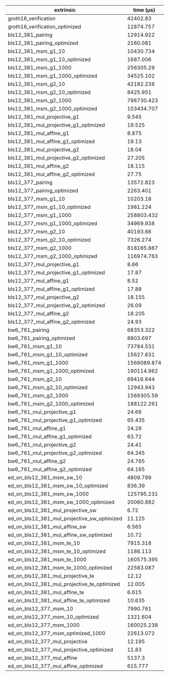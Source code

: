 | extrinsic                                   | time (µs)   |
| ------------------------------------------- | ----------- |
| groth16_verification                        | 42402.83    |
| groth16_verification_optimized              | 12874.757   |
| bls12_381_pairing                           | 12914.922   |
| bls12_381_pairing_optimized                 | 2160.081    |
| bls12_381_msm_g1_10                         | 10430.734   |
| bls12_381_msm_g1_10_optimized               | 1687.006    |
| bls12_381_msm_g1_1000                       | 256305.29   |
| bls12_381_msm_g1_1000_optimized             | 34525.102   |
| bls12_381_msm_g2_10                         | 42182.238   |
| bls12_381_msm_g2_10_optimized               | 8425.951    |
| bls12_381_msm_g2_1000                       | 798730.423  |
| bls12_381_msm_g2_1000_optimized             | 103434.707  |
| bls12_381_mul_projective_g1                 | 9.545       |
| bls12_381_mul_projective_g1_optimized       | 19.525      |
| bls12_381_mul_affine_g1                     | 8.875       |
| bls12_381_mul_affine_g1_optimized           | 19.13       |
| bls12_381_mul_projective_g2                 | 18.04       |
| bls12_381_mul_projective_g2_optimized       | 27.205      |
| bls12_381_mul_affine_g2                     | 18.115      |
| bls12_381_mul_affine_g2_optimized           | 27.75       |
| bls12_377_pairing                           | 13572.823   |
| bls12_377_pairing_optimized                 | 2263.401    |
| bls12_377_msm_g1_10                         | 10203.18    |
| bls12_377_msm_g1_10_optimized               | 1981.224    |
| bls12_377_msm_g1_1000                       | 258803.432  |
| bls12_377_msm_g1_1000_optimized             | 34969.938   |
| bls12_377_msm_g2_10                         | 40193.66    |
| bls12_377_msm_g2_10_optimized               | 7326.274    |
| bls12_377_msm_g2_1000                       | 818165.867  |
| bls12_377_msm_g2_1000_optimized             | 116974.763  |
| bls12_377_mul_projective_g1                 | 8.66        |
| bls12_377_mul_projective_g1_optimized       | 17.87       |
| bls12_377_mul_affine_g1                     | 8.52        |
| bls12_377_mul_affine_g1_optimized           | 17.88       |
| bls12_377_mul_projective_g2                 | 18.155      |
| bls12_377_mul_projective_g2_optimized       | 26.09       |
| bls12_377_mul_affine_g2                     | 18.205      |
| bls12_377_mul_affine_g2_optimized           | 24.93       |
| bw6_761_pairing                             | 68353.322   |
| bw6_761_pairing_optimized                   | 8803.697    |
| bw6_761_msm_g1_10                           | 73784.531   |
| bw6_761_msm_g1_10_optimized                 | 15627.631   |
| bw6_761_msm_g1_1000                         | 1569089.874 |
| bw6_761_msm_g1_1000_optimized               | 190114.962  |
| bw6_761_msm_g2_10                           | 69416.644   |
| bw6_761_msm_g2_10_optimized                 | 12943.943   |
| bw6_761_msm_g2_1000                         | 1569305.59  |
| bw6_761_msm_g2_1000_optimized               | 188122.261  |
| bw6_761_mul_projective_g1                   | 24.66       |
| bw6_761_mul_projective_g1_optimized         | 65.435      |
| bw6_761_mul_affine_g1                       | 24.28       |
| bw6_761_mul_affine_g1_optimized             | 63.72       |
| bw6_761_mul_projective_g2                   | 24.41       |
| bw6_761_mul_projective_g2_optimized         | 64.345      |
| bw6_761_mul_affine_g2                       | 24.765      |
| bw6_761_mul_affine_g2_optimized             | 64.165      |
| ed_on_bls12_381_msm_sw_10                   | 4809.789    |
| ed_on_bls12_381_msm_sw_10_optimized         | 836.39      |
| ed_on_bls12_381_msm_sw_1000                 | 125795.231  |
| ed_on_bls12_381_msm_sw_1000_optimized       | 20060.882   |
| ed_on_bls12_381_mul_projective_sw           | 6.72        |
| ed_on_bls12_381_mul_projective_sw_optimized | 11.125      |
| ed_on_bls12_381_mul_affine_sw               | 6.565       |
| ed_on_bls12_381_mul_affine_sw_optimized     | 10.72       |
| ed_on_bls12_381_msm_te_10                   | 7915.318    |
| ed_on_bls12_381_msm_te_10_optimized         | 1186.113    |
| ed_on_bls12_381_msm_te_1000                 | 160575.395  |
| ed_on_bls12_381_msm_te_1000_optimized       | 22583.087   |
| ed_on_bls12_381_mul_projective_te           | 12.12       |
| ed_on_bls12_381_mul_projective_te_optimized | 12.005      |
| ed_on_bls12_381_mul_affine_te               | 6.615       |
| ed_on_bls12_381_mul_affine_te_optimized     | 10.635      |
| ed_on_bls12_377_msm_10                      | 7990.761    |
| ed_on_bls12_377_msm_10_optimized            | 1321.604    |
| ed_on_bls12_377_msm_1000                    | 160025.238  |
| ed_on_bls12_377_msm_optimized_1000          | 22613.072   |
| ed_on_bls12_377_mul_projective              | 12.195      |
| ed_on_bls12_377_mul_projective_optimized    | 11.83       |
| ed_on_bls12_377_mul_affine                  | 5137.3      |
| ed_on_bls12_377_mul_affine_optimized        | 615.777     |
